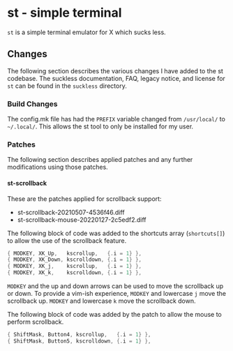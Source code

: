 # st - simple terminal

`st` is a simple terminal emulator for X which sucks less.

## Changes

The following section describes the various changes I have added to the st
codebase. The suckless documentation, FAQ, legacy notice, and license for `st`
can be found in the `suckless` directory.

### Build Changes

The config.mk file has had the `PREFIX` variable changed from `/usr/local/` to
`~/.local/`. This allows the st tool to only be installed for my user.

### Patches

The following section describes applied patches and any further modifications
using those patches.

#### st-scrollback

These are the patches applied for scrollback support:
- st-scrollback-20210507-4536f46.diff
- st-scrollback-mouse-20220127-2c5edf2.diff

The following block of code was added to the shortcuts array (`shortcuts[]`) to
allow the use of the scrollback feature.

```c
{ MODKEY, XK_Up,   kscrollup,   {.i = 1} },
{ MODKEY, XK_Down, kscrolldown, {.i = 1} },
{ MODKEY, XK_j,    kscrollup,   {.i = 1} },
{ MODKEY, XK_k,    kscrolldown, {.i = 1} },
```

`MODKEY` and the up and down arrows can be used to move the scrollback up or
down. To provide a vim-ish experience, `MODKEY` and lowercase `j` move the
scrollback up. `MODKEY` and lowercase `k` move the scrollback down.

The following block of code was added by the patch to allow the mouse to
perform scrollback.

```c
{ ShiftMask, Button4, kscrollup,   {.i = 1} },
{ ShiftMask, Button5, kscrolldown, {.i = 1} },
```

